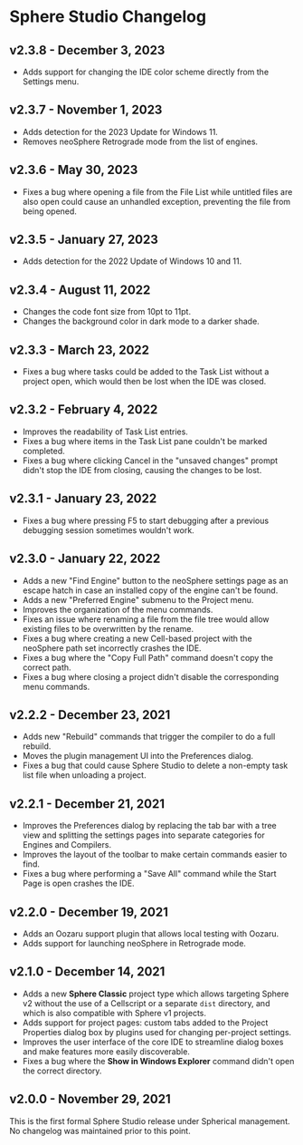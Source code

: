 Sphere Studio Changelog
=======================

v2.3.8 - December 3, 2023
-------------------------

* Adds support for changing the IDE color scheme directly from the Settings
  menu.

v2.3.7 - November 1, 2023
-------------------------

* Adds detection for the 2023 Update for Windows 11.
* Removes neoSphere Retrograde mode from the list of engines.

v2.3.6 - May 30, 2023
---------------------

* Fixes a bug where opening a file from the File List while untitled files are
  also open could cause an unhandled exception, preventing the file from being
  opened.

v2.3.5 - January 27, 2023
-------------------------

* Adds detection for the 2022 Update of Windows 10 and 11.

v2.3.4 - August 11, 2022
------------------------

* Changes the code font size from 10pt to 11pt.
* Changes the background color in dark mode to a darker shade.

v2.3.3 - March 23, 2022
-----------------------

* Fixes a bug where tasks could be added to the Task List without a project
  open, which would then be lost when the IDE was closed.

v2.3.2 - February 4, 2022
-------------------------

* Improves the readability of Task List entries.
* Fixes a bug where items in the Task List pane couldn't be marked completed.
* Fixes a bug where clicking Cancel in the "unsaved changes" prompt didn't
  stop the IDE from closing, causing the changes to be lost.

v2.3.1 - January 23, 2022
-------------------------

* Fixes a bug where pressing F5 to start debugging after a previous debugging
  session sometimes wouldn't work.

v2.3.0 - January 22, 2022
-------------------------

* Adds a new "Find Engine" button to the neoSphere settings page as an escape
  hatch in case an installed copy of the engine can't be found.
* Adds a new "Preferred Engine" submenu to the Project menu.
* Improves the organization of the menu commands.
* Fixes an issue where renaming a file from the file tree would allow existing
  files to be overwritten by the rename.
* Fixes a bug where creating a new Cell-based project with the neoSphere path
  set incorrectly crashes the IDE.
* Fixes a bug where the "Copy Full Path" command doesn't copy the correct path.
* Fixes a bug where closing a project didn't disable the corresponding menu
  commands.


v2.2.2 - December 23, 2021
--------------------------

* Adds new "Rebuild" commands that trigger the compiler to do a full rebuild.
* Moves the plugin management UI into the Preferences dialog.
* Fixes a bug that could cause Sphere Studio to delete a non-empty task list
  file when unloading a project.

v2.2.1 - December 21, 2021
--------------------------

* Improves the Preferences dialog by replacing the tab bar with a tree view
  and splitting the settings pages into separate categories for Engines and
  Compilers.
* Improves the layout of the toolbar to make certain commands easier to find.
* Fixes a bug where performing a "Save All" command while the Start Page is
  open crashes the IDE.

v2.2.0 - December 19, 2021
--------------------------

* Adds an Oozaru support plugin that allows local testing with Oozaru.
* Adds support for launching neoSphere in Retrograde mode.


v2.1.0 - December 14, 2021
--------------------------

* Adds a new **Sphere Classic** project type which allows targeting Sphere v2
  without the use of a Cellscript or a separate `dist` directory, and which is
  also compatible with Sphere v1 projects.
* Adds support for project pages: custom tabs added to the Project Properties
  dialog box by plugins used for changing per-project settings.
* Improves the user interface of the core IDE to streamline dialog boxes and
  make features more easily discoverable.
* Fixes a bug where the **Show in Windows Explorer** command didn't open the
  correct directory.


v2.0.0 - November 29, 2021
--------------------------

This is the first formal Sphere Studio release under Spherical management.
No changelog was maintained prior to this point.

